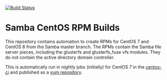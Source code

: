 [![Build Status](https://ci.centos.org/buildStatus/icon?job=gluster_nightly-samba-rpm-builds)](https://ci.centos.org/view/Gluster/job/gluster_nightly-samba-rpm-builds/)

# Samba CentOS RPM Builds

This repository contains automation to create RPMs for CentOS 7 and CentOS 8
from the Samba master branch. The RPMs contain the Samba file server pieces,
including the glusterfs and glusterfs_fuse vfs modules. They do not contain
the active directory domain controller.

This is automatically run in nightly jobs (initially) for CentOS 7 in the
[centos-ci](https://ci.centos.org/job/gluster_nightly-samba-rpm-builds/)
and published as a [yum repository](http://artifacts.ci.centos.org/gluster/nightly-samba/).
